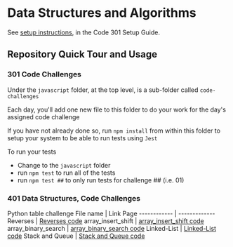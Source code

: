 # Data Structures and Algorithms

See [setup instructions](https://codefellows.github.io/setup-guide/code-301/3-code-challenges), in the Code 301 Setup Guide.

## Repository Quick Tour and Usage

### 301 Code Challenges

Under the `javascript` folder, at the top level, is a sub-folder called `code-challenges`

Each day, you'll add one new file to this folder to do your work for the day's assigned code challenge

If you have not already done so, run `npm install` from within this folder to setup your system to be able to run tests using `Jest`

To run your tests

- Change to the `javascript` folder
- run `npm test` to run all of the tests
- run `npm test ##` to only run tests for challenge ## (i.e. 01)

### 401 Data Structures, Code Challenges

Python table challenge
File name | Link Page
------------ | -------------
Reverses | [Reverses code](/home/muradalkhatib/python/data-structures-and-algorithms/python/challenges/Reverse_an_Array/reverseArray.md)
array_insert_shift | [array_insert_shift code](/home/muradalkhatib/python/data-structures-and-algorithms/python/challenges/array_insert_shift/array_insert.md)
array_binary_search | [array_binary_search code](/home/muradalkhatib/python/data-structures-and-algorithms/python/challenges/array_binary_search/array_binary_search.md)
Linked-List | [Linked-List code](/home/muradalkhatib/python/data-structures-and-algorithms/python/challenges/linked_list/linked_list.md)
Stack and Queue | [Stack and Queue code](/home/muradalkhatib/python/data-structures-and-algorithms/python/challenges/stack_and_queue/README.md)



